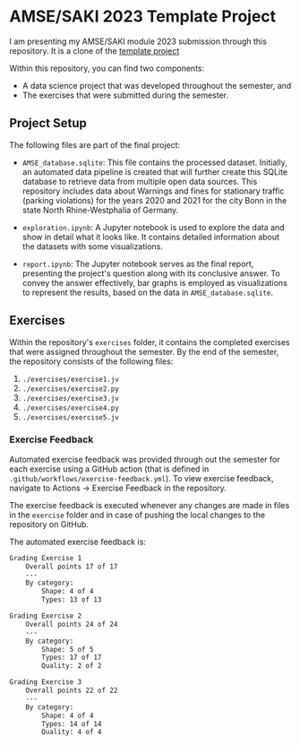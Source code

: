 # AMSE/SAKI 2023 Template Project
I am presenting my AMSE/SAKI module 2023 submission through this repository. It is a clone of the [template project](https://github.com/jvalue/2023-amse-template)

Within this repository, you can find two components: 

- A data science project that was developed throughout the semester, and 
- The exercises that were submitted during the semester.

## Project Setup
The following files are part of the final project:

- `AMSE_database.sqlite`:  This file contains the processed dataset. Initially, an automated data pipeline is created that will further create this SQLite database to retrieve data from multiple open data sources. This repository includes data about Warnings and fines for stationary traffic (parking violations) for the years 2020 and 2021 for the city Bonn in the state North Rhine-Westphalia of Germany.

- `exploration.ipynb`: A Jupyter notebook is used to explore the data and show in detail what it looks like. It contains detailed information about the datasets with some visualizations.

- `report.ipynb`: The Jupyter notebook serves as the final report, presenting the project's question along with its conclusive answer. To convey the answer effectively, bar graphs is employed as visualizations to represent the results, based on the data in `AMSE_database.sqlite`.


## Exercises

Within the repository's `exercises` folder, it contains the completed exercises that were assigned throughout the semester. By the end of the semester, the repository consists of the following files:

1. `./exercises/exercise1.jv`
2. `./exercises/exercise2.py`
3. `./exercises/exercise3.jv`
4. `./exercises/exercise4.py`
5. `./exercises/exercise5.jv`

### Exercise Feedback
Automated exercise feedback was provided through out the semester for each exercise using a GitHub action (that is defined in `.github/workflows/exercise-feedback.yml`). To view exercise feedback, navigate to Actions -> Exercise Feedback in the repository.

The exercise feedback is executed whenever any changes are made in files in the `exercise` folder and in case of pushing the local changes to the repository on GitHub. 

The automated exercise feedback is:

```sh
Grading Exercise 1
	Overall points 17 of 17
	---
	By category:
		Shape: 4 of 4
		Types: 13 of 13

Grading Exercise 2
	Overall points 24 of 24
	---
	By category:
		Shape: 5 of 5
		Types: 17 of 17
		Quality: 2 of 2

Grading Exercise 3
	Overall points 22 of 22
	---
	By category:
		Shape: 4 of 4
		Types: 14 of 14
		Quality: 4 of 4
```
